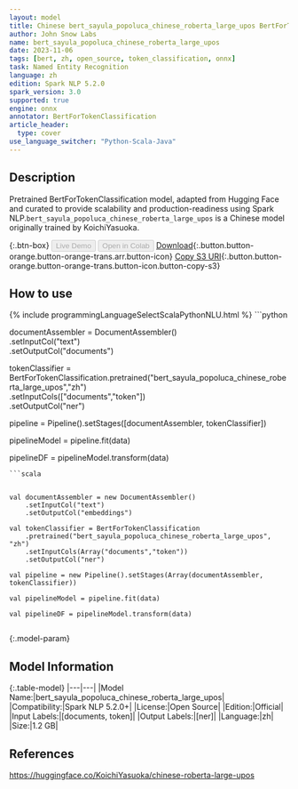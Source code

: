 ```yaml
---
layout: model
title: Chinese bert_sayula_popoluca_chinese_roberta_large_upos BertForTokenClassification from KoichiYasuoka
author: John Snow Labs
name: bert_sayula_popoluca_chinese_roberta_large_upos
date: 2023-11-06
tags: [bert, zh, open_source, token_classification, onnx]
task: Named Entity Recognition
language: zh
edition: Spark NLP 5.2.0
spark_version: 3.0
supported: true
engine: onnx
annotator: BertForTokenClassification
article_header:
  type: cover
use_language_switcher: "Python-Scala-Java"
---
```


## Description

Pretrained BertForTokenClassification model, adapted from Hugging Face and curated to provide scalability and production-readiness using Spark NLP.`bert_sayula_popoluca_chinese_roberta_large_upos` is a Chinese model originally trained by KoichiYasuoka.

{:.btn-box}
<button class="button button-orange" disabled>Live Demo</button>
<button class="button button-orange" disabled>Open in Colab</button>
[Download](https://s3.amazonaws.com/auxdata.johnsnowlabs.com/public/models/bert_sayula_popoluca_chinese_roberta_large_upos_zh_5.2.0_3.0_1699301806106.zip){:.button.button-orange.button-orange-trans.arr.button-icon}
[Copy S3 URI](s3://auxdata.johnsnowlabs.com/public/models/bert_sayula_popoluca_chinese_roberta_large_upos_zh_5.2.0_3.0_1699301806106.zip){:.button.button-orange.button-orange-trans.button-icon.button-copy-s3}

## How to use



<div class="tabs-box" markdown="1">
{% include programmingLanguageSelectScalaPythonNLU.html %}
```python


documentAssembler = DocumentAssembler() \
    .setInputCol("text") \
    .setOutputCol("documents")
    
    
tokenClassifier = BertForTokenClassification.pretrained("bert_sayula_popoluca_chinese_roberta_large_upos","zh") \
            .setInputCols(["documents","token"]) \
            .setOutputCol("ner")

pipeline = Pipeline().setStages([documentAssembler, tokenClassifier])

pipelineModel = pipeline.fit(data)

pipelineDF = pipelineModel.transform(data)

```
```scala


val documentAssembler = new DocumentAssembler()
    .setInputCol("text") 
    .setOutputCol("embeddings")
    
val tokenClassifier = BertForTokenClassification  
    .pretrained("bert_sayula_popoluca_chinese_roberta_large_upos", "zh")
    .setInputCols(Array("documents","token")) 
    .setOutputCol("ner") 

val pipeline = new Pipeline().setStages(Array(documentAssembler, tokenClassifier))

val pipelineModel = pipeline.fit(data)

val pipelineDF = pipelineModel.transform(data)


```
</div>

{:.model-param}
## Model Information

{:.table-model}
|---|---|
|Model Name:|bert_sayula_popoluca_chinese_roberta_large_upos|
|Compatibility:|Spark NLP 5.2.0+|
|License:|Open Source|
|Edition:|Official|
|Input Labels:|[documents, token]|
|Output Labels:|[ner]|
|Language:|zh|
|Size:|1.2 GB|

## References

https://huggingface.co/KoichiYasuoka/chinese-roberta-large-upos